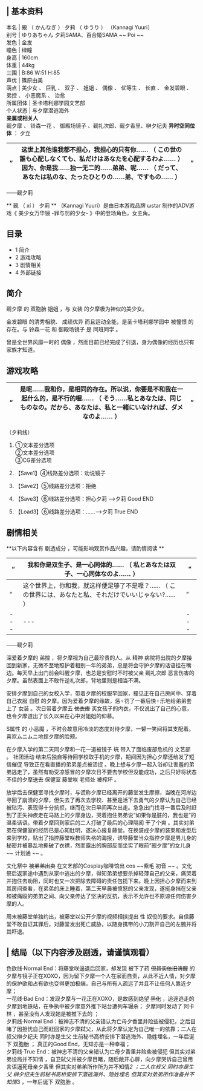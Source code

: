 |  **基本资料**  
---  
本名  |  覡  （  かんなぎ  ）  夕莉  （  ゆうり  ）  （Kannagi Yuuri）   
别号  |  ゆりあちゃん  夕莉SAMA、百合姬SAMA  ~~ Poi  ~~  
发色  |  金发   
瞳色  |  绿瞳   
身高  |  160cm   
体重  |  44kg   
三围  |  B:86 W:51 H:85   
声优  |  篠原由美   
萌点  |  美少女  、  巨乳  、  双子  、  姐姐  、  偶像  、  优等生  、  长直  、  金发碧眼  、  弟控  、  小恶魔系  、  治愈   
所属团体  |  圣卡塔利娜学园文艺部   
个人状态  |  与夕摩潜逃海外   
**亲属或相关人**  
觋夕摩  、  铃森一花  、  御殿场镜子  、觋礼次郎、觋夕香里、榊夕纪夫  **异时空同位体** ：  夕立  
  
|  “  |  这世上其他谁我都不担心，我担心的只有你……  （  この世の誰も心配しなくても、私だけはあなたを心配するわよ……  ）  因为、你是我……独一无二的……弟弟、呢……  （  だって、あなたは私のな、たったひとりの……弟、ですもの……  ）  |  ”   
---|---|---  
——觋夕莉  
  
** 觋  （  xí  ）  夕莉 ** （Kannagi Yuuri）是由日本游戏品牌  ωstar  制作的ADV游戏《  美少女万华镜
-罪与罚的少女-  》中的登场角色，女主角。

##  目录

  * 1  简介 
  * 2  游戏攻略 
  * 3  剧情相关 
  * 4  外部链接 

##  简介

觋夕摩  的  双胞胎  姐姐  ，与  女装  的夕摩极为神似的美少女。

金发碧眼  的清秀相貌、  成绩优异  而且运动全能，是圣卡塔利娜学园中  被憧憬  的存在。与  铃森一花  和  御殿场镜子  是  同班同学  。

曾是全世界风靡一时的  偶像  ，然而目前已经完成了引退，身为偶像的经历也只有家族才知道。

##  游戏攻略

|  “  |  是呢……我和你，是相同的存在。所以说，你要是不和我在一起什么的，是不行的喔……  （  そう……私とあなたは、同じものなの。だから、あなたは、私と一緒にいなければ、ダメなのよ……  ）  |  ”   
---|---|---  
  
（夕莉线）

  1. ①文本差分选项   
②文本差分选项  
③CG差分选项

  2. 【Save1】④线路差分选项：劝说镜子 
  3. 【Save2】⑤线路差分选项：拒绝 
  4. 【Save3】⑥线路差分选项：担心夕莉 ——>夕莉  Good END 
  5. 【Load3】⑥线路差分选项：……——>夕莉  True END 

##  剧情相关

**以下内容含有 剧透成分  ，可能影响观赏作品兴趣，请酌情阅读 **

|  “  |  我和你是双生子、是一心同体的……  （  私とあなたは双子、一心同体なのよ……  ）  |  ”   
---|---|---  
|  “  |  这个世界上，你和我，就这样便足够了不是嚒？……  （  この世界には、あなたと私、それだけでいいじゃない?……  ）  |  ”   
---|---|---  
——觋夕莉  
  
深爱着夕摩的  弟控  ，将夕摩视为自己最珍贵的人。从  精神
病院将出院的夕摩接回到新家，无微不至地照护着相别一年的弟弟，总是将会守护夕摩的话语挂在嘴边。每天早上出门前会叫醒夕摩，也总是安慰时不时被父亲  觋礼次郎
恶言伤害的夕摩。虽然表面上不敢忤逆礼次郎，背地里则是相当不满。

安排夕摩到自己的女校入学，带着夕摩的校服早回家，撞见正在自己房间中、穿着自己衣服  自慰  的夕摩。因为爱着夕摩的缘故，惩♀罚了一番后快♀乐地给弟弟套上了
女装  。次日带着夕摩去 ~~优衣库~~ 买女孩子的内衣，不仅说出了自己的心意，也令夕摩道出了长久以来在心中对姐姐的仰慕。

S属性  的  小恶魔  ，不时会故意用冷淡的态度对待夕摩，一颦一笑间将其支配着。喜欢ムニムニ地捏夕摩的脸颊。

在夕摩入学的第二天同夕摩和一花一道被镜子 ~~坑~~ 带入了面临废部危机的  文艺部  。  社团活动
结束后独自等待回学校取手机的夕摩，期间因为担心夕摩还给发了短信催促  导致正在看直播的弟弟差点被活捉
。晚上想与夕摩一起入浴却让害羞的弟弟逃走了，虽然有劝受凉感冒的夕摩次日不要去学校但没能成功，之后只好将状态不佳的夕摩送去  保健室  藤堂咲  老师处
被榨坏  。

放学后去保健室寻找夕摩时，与谎称夕摩已经离开的藤堂发生摩擦，当晚在河岸边寻回了崩溃的夕摩，但失去了再次去学校、甚至是活下去勇气的夕摩认为自己已经被玷污、表现得十分抗拒，继而在次日早间再次出走。急急出门找寻一番后及时赶到了正失神疾走在马路上的夕摩身边，哭着抱住弟弟说“如果你是脏的，我也是”的温柔话语。带着夕摩回到家后的二人打破了最后的心理隔阂
干了个爽
。其实对弟弟在保健室的经历已是心知肚明，遂决心报复藤堂。在换装成夕摩的装束和发型后来到学校，贴出了指控藤堂咲教师失格的海报，诱导藤堂当众指控夕摩是男儿身的秘密并被暴乱地撕破了衣襟，然而露出的胸部反而坐实了眼前“觋夕摩”的女儿身
~~ 计划通  ~~ 。

文化祭中 ~~被弟弟出卖~~ 在文艺部的Cosplay咖啡馆出  cos  ~~紫毛 初音  ~~
。文化祭后返家途中遇到从家中逃出的夕摩，得知弟弟想要杀掉轻薄自己的父亲，痛哭着并抱住去劝阻，同时也又一次把除去障碍的责任包揽下来。晚上因担心夕摩而来到其房间查看，在弟弟的床上睡着，第二天早晨被愤怒的父亲发现，遂挺身挡在父亲和被痛殴的弟弟之间、向父亲传达了坚决的反抗，表示不允许也不原谅任何伤害夕摩的人。

周末被藤堂单独约出，被藤堂以公开夕摩的视频相挟提出  性
奴役的要求。自信藤堂不敢自证其罪后，对藤堂发出死亡威胁，以随身携带的小刀割开自己的左腕并将其吓退。

|  结局（以下内容涉及剧透，请谨慎观看）  
---  
色欲线·Normal End：将藤堂咲逼退后回家，却发现  被下了药 ~~但其实依旧清醒~~ 的
夕摩与镜子正在XOXO，因为留下夕摩一个人在家而自责，从此不近人情，对夕摩的保护欲和占有欲也变得更加极端，自己与所有人疏远了并且不让任何人靠近夕摩；
</br> 一花线·Bad End：发现夕摩与一花正在XOXO，是故感到绝望 ~~黑化~~ ，追逐逃走的夕摩到地铁站，在争执中被夕摩意外推下站台遭列车辗杀；
夕摩同时发动了  阿卡林  ，甚至没有人发现她是被推下去的  ； </br> 夕莉线·Normal
End：被神志不清的父亲错认为亡母夕香里并险些被侵犯，之后目睹了因担忧自己而赶回家的夕摩弑父，从此将夕摩认定为自己唯一的依靠；二人在叔父榊夕纪夫
同时亦是生父  生前秘书高桥安排下潜逃海外、隐姓埋名，一年后诞下  双胞胎  ；  真正的Good End，无知亦是一种幸福；  </br>
夕莉线·True End：被神志不清的父亲错认为亡母夕香里并险些被侵犯  但其实对弟弟设局并不知情
，自卫弑父并被夕摩目睹，随后敞开心扉，向夕摩哭诉自己曾用言语逼死母亲夕香里  但其实对弟弟所作所为并不知情*2  ；二人在叔父  同时亦是生父
榊夕纪夫生前秘书高桥安排下潜逃海外、隐姓埋名  但其实对弟弟所作准备并不知情*3  ，一年后诞下  双胞胎  。 </br>  
  
  